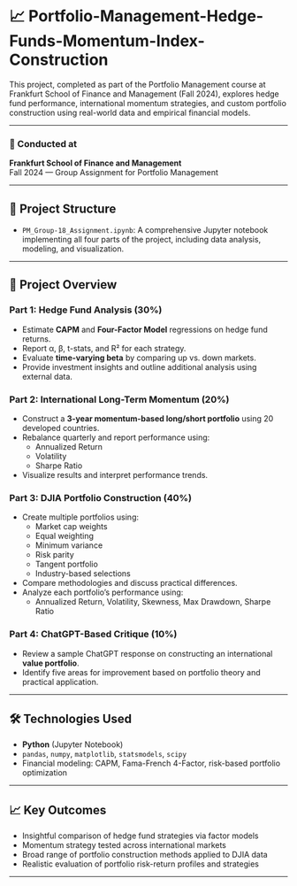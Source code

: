 # 📈 Portfolio-Management-Hedge-Funds-Momentum-Index-Construction

This project, completed as part of the Portfolio Management course at Frankfurt School of Finance and Management (Fall 2024), explores hedge fund performance, international momentum strategies, and custom portfolio construction using real-world data and empirical financial models.

---

### 🏫 Conducted at  
**Frankfurt School of Finance and Management**  
Fall 2024 — Group Assignment for Portfolio Management

---

## 📁 Project Structure

- `PM_Group-18_Assignment.ipynb`: A comprehensive Jupyter notebook implementing all four parts of the project, including data analysis, modeling, and visualization.

---

## 📌 Project Overview

### Part 1: Hedge Fund Analysis (30%)
- Estimate **CAPM** and **Four-Factor Model** regressions on hedge fund returns.
- Report α, β, t-stats, and R² for each strategy.
- Evaluate **time-varying beta** by comparing up vs. down markets.
- Provide investment insights and outline additional analysis using external data.

### Part 2: International Long-Term Momentum (20%)
- Construct a **3-year momentum-based long/short portfolio** using 20 developed countries.
- Rebalance quarterly and report performance using:
  - Annualized Return
  - Volatility
  - Sharpe Ratio
- Visualize results and interpret performance trends.

### Part 3: DJIA Portfolio Construction (40%)
- Create multiple portfolios using:
  - Market cap weights
  - Equal weighting
  - Minimum variance
  - Risk parity
  - Tangent portfolio
  - Industry-based selections
- Compare methodologies and discuss practical differences.
- Analyze each portfolio’s performance using:
  - Annualized Return, Volatility, Skewness, Max Drawdown, Sharpe Ratio

### Part 4: ChatGPT-Based Critique (10%)
- Review a sample ChatGPT response on constructing an international **value portfolio**.
- Identify five areas for improvement based on portfolio theory and practical application.

---

## 🛠️ Technologies Used

- **Python** (Jupyter Notebook)
- `pandas`, `numpy`, `matplotlib`, `statsmodels`, `scipy`
- Financial modeling: CAPM, Fama-French 4-Factor, risk-based portfolio optimization

---

## 📈 Key Outcomes

- Insightful comparison of hedge fund strategies via factor models
- Momentum strategy tested across international markets
- Broad range of portfolio construction methods applied to DJIA data
- Realistic evaluation of portfolio risk-return profiles and strategies

---

